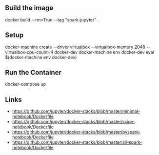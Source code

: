 ## Build the image

docker build --rm=True --tag "spark-jupyter" .

## Setup
docker-machine create --driver virtualbox --virtualbox-memory 2048 --virtualbox-cpu-count=4 docker-dev
docker-machine env docker-dev
eval $(docker-machine env docker-dev)

## Run the Container
docker-compose up

## Links

* https://github.com/jupyter/docker-stacks/blob/master/minimal-notebook/Dockerfile
* https://github.com/jupyter/docker-stacks/blob/master/scipy-notebook/Dockerfile
* https://github.com/jupyter/docker-stacks/blob/master/pyspark-notebook/Dockerfile
* https://github.com/jupyter/docker-stacks/blob/master/all-spark-notebook/Dockerfile